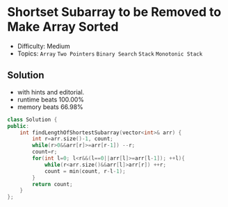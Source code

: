 # Shortset Subarray to be Removed to Make Array Sorted
- Difficulty: Medium
- Topics: `Array` `Two Pointers` `Binary Search` `Stack` `Monotonic Stack`

<!-- ## Data Structure
``` cpp
``` -->

## Solution
- with hints and editorial.
- runtime beats 100.00%
- memory beats 66.98%
``` cpp
class Solution {
public:
    int findLengthOfShortestSubarray(vector<int>& arr) {
        int r=arr.size()-1, count;
        while(r>0&&arr[r]>=arr[r-1]) --r;
        count=r;
        for(int l=0; l<r&&(l==0||arr[l]>=arr[l-1]); ++l){
            while(r<arr.size()&&arr[l]>arr[r]) ++r;
            count = min(count, r-l-1);
        }
        return count;
    }
};
```

<!-- ## Improving
### source code
- runtime beats 
- memory beats 
``` cpp
``` -->